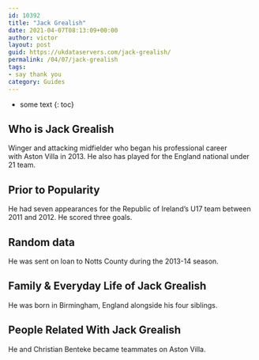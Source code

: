 ```yaml
---
id: 10392
title: "Jack Grealish"
date: 2021-04-07T08:13:09+00:00
author: victor
layout: post
guid: https://ukdataservers.com/jack-grealish/
permalink: /04/07/jack-grealish
tags:
- say thank you
category: Guides
---
```


* some text
{: toc}

## Who is Jack Grealish

Winger and attacking midfielder who began his professional career with Aston Villa in 2013. He also has played for the England national under 21 team.

## Prior to Popularity

He had seven appearances for the Republic of Ireland&#8217;s U17 team between 2011 and 2012. He scored three goals.

## Random data

He was sent on loan to Notts County during the 2013-14 season.

## Family & Everyday Life of Jack Grealish

He was born in Birmingham, England alongside his four siblings.

## People Related With Jack Grealish

He and Christian Benteke became teammates on Aston Villa.
 